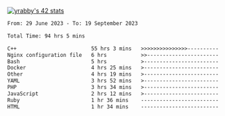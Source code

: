 
[![yrabby's 42 stats](https://badge42.vercel.app/api/v2/cljfd5ku6003508mg283uc00s/stats?cursusId=21&coalitionId=64)](https://github.com/JaeSeoKim/badge42)

<!--START_SECTION:waka-->

```txt
From: 29 June 2023 - To: 19 September 2023

Total Time: 94 hrs 5 mins

C++                        55 hrs 3 mins   >>>>>>>>>>>>>>>----------   58.51 %
Nginx configuration file   6 hrs           >>-----------------------   06.39 %
Bash                       5 hrs           >------------------------   05.33 %
Docker                     4 hrs 25 mins   >------------------------   04.71 %
Other                      4 hrs 19 mins   >------------------------   04.59 %
YAML                       3 hrs 52 mins   >------------------------   04.11 %
PHP                        3 hrs 34 mins   >------------------------   03.80 %
JavaScript                 2 hrs 12 mins   >------------------------   02.35 %
Ruby                       1 hr 36 mins    -------------------------   01.70 %
HTML                       1 hr 34 mins    -------------------------   01.68 %
```

<!--END_SECTION:waka-->